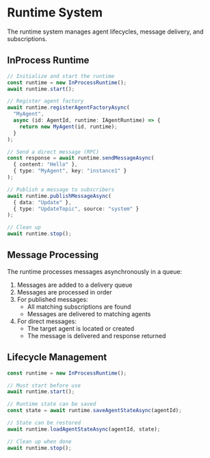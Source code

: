 # Runtime System

The runtime system manages agent lifecycles, message delivery, and subscriptions.

## InProcess Runtime

```typescript
// Initialize and start the runtime
const runtime = new InProcessRuntime();
await runtime.start();

// Register agent factory
await runtime.registerAgentFactoryAsync(
  "MyAgent", 
  async (id: AgentId, runtime: IAgentRuntime) => {
    return new MyAgent(id, runtime);
  }
);

// Send a direct message (RPC)
const response = await runtime.sendMessageAsync(
  { content: "Hello" },
  { type: "MyAgent", key: "instance1" }
);

// Publish a message to subscribers
await runtime.publishMessageAsync(
  { data: "Update" },
  { type: "UpdateTopic", source: "system" }
);

// Clean up
await runtime.stop();
```

## Message Processing

The runtime processes messages asynchronously in a queue:

1. Messages are added to a delivery queue
2. Messages are processed in order
3. For published messages:
   - All matching subscriptions are found
   - Messages are delivered to matching agents
4. For direct messages:
   - The target agent is located or created
   - The message is delivered and response returned

## Lifecycle Management

```typescript
const runtime = new InProcessRuntime();

// Must start before use
await runtime.start();

// Runtime state can be saved
const state = await runtime.saveAgentStateAsync(agentId);

// State can be restored
await runtime.loadAgentStateAsync(agentId, state);

// Clean up when done
await runtime.stop();
